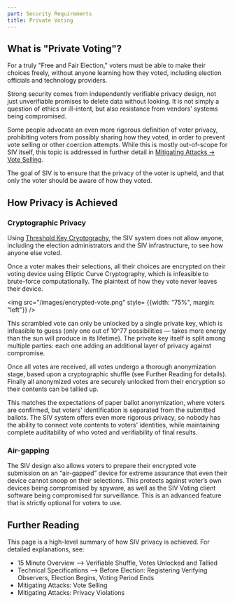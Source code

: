```yaml
---
part: Security Requirements
title: Private Voting
---
```


## What is "Private Voting"?

For a truly "Free and Fair Election," voters must be able to make their choices freely, without anyone learning how they voted, including election officials and technology providers.

Strong security comes from independently verifiable privacy design, not just unverifiable promises to delete data without looking. It is not simply a question of ethics or ill-intent, but also resistance from vendors' systems being compromised.

Some people advocate an even more rigorous definition of voter privacy, prohibiting voters from possibly sharing how they voted, in order to prevent vote selling or other coercion attempts. While this is mostly out-of-scope for SIV itself, this topic is addressed in further detail in [Mitigating Attacks → Vote Selling](/mitigating-attacks/vote-selling).

The goal of SIV is to ensure that the privacy of the voter is upheld, and that only the voter should be aware of how they voted.

## How Privacy is Achieved

### Cryptographic Privacy

Using [Threshold Key Cryptography](https://en.wikipedia.org/wiki/Threshold_cryptosystem), the SIV system does not allow anyone, including the election administrators and the SIV infrastructure, to see how anyone else voted.

Once a voter makes their selections, all their choices are encrypted on their voting device using Elliptic Curve Cryptography, which is infeasible to brute-force computationally. The plaintext of how they vote never leaves their device.

<img src="/images/encrypted-vote.png" style= {{width: "75%", margin: "left"}} />

This scrambled vote can only be unlocked by a single private key, which is infeasible to guess (only one out of 10^77 possibilities — takes more energy than the sun will produce in its lifetime). The private key itself is split among multiple parties: each one adding an additional layer of privacy against compromise.

Once all votes are received, all votes undergo a thorough anonymization stage, based upon a cryptographic shuffle (see Further Reading for details). Finally all anonymized votes are securely unlocked from their encryption so their contents can be tallied up.

This matches the expectations of paper ballot anonymization, where voters are confirmed, but voters' identification is separated from the submitted ballots. The SIV system offers even more rigorous privacy, so nobody has the ability to connect vote contents to voters' identities, while maintaining complete auditability of who voted and verifiability of final results.

### Air-gapping

The SIV design also allows voters to prepare their encrypted vote submission on an “air-gapped” device for extreme assurance that even their device cannot snoop on their selections. This protects against voter’s own devices being compromised by spyware, as well as the SIV Voting client software being compromised for surveillance. This is an advanced feature that is strictly optional for voters to use.

## Further Reading

This page is a high-level summary of how SIV privacy is achieved. For detailed explanations, see:

- 15 Minute Overview —> Verifiable Shuffle, Votes Unlocked and Tallied
- Technical Specifications —> Before Election: Registering Verifying Observers, Election Begins, Voting Period Ends
- Mitigating Attacks: Vote Selling
- Mitigating Attacks: Privacy Violations
